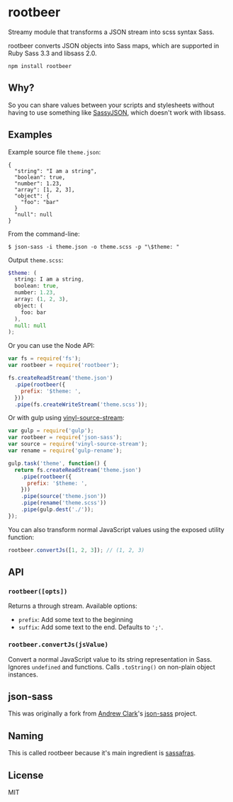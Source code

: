 # rootbeer

Streamy module that transforms a JSON stream into scss syntax Sass.

rootbeer converts JSON objects into Sass maps, which are supported in Ruby Sass 3.3 and libsass 2.0.

```
npm install rootbeer
```

## Why?

So you can share values between your scripts and stylesheets without having to use something like [SassyJSON](https://github.com/HugoGiraudel/SassyJSON), which doesn't work with libsass.

## Examples

Example source file `theme.json`:
```
{
  "string": "I am a string",
  "boolean": true,
  "number": 1.23,
  "array": [1, 2, 3],
  "object": {
    "foo": "bar"
  }
  "null": null
}

```

From the command-line:

```
$ json-sass -i theme.json -o theme.scss -p "\$theme: "
```

Output `theme.scss`:

```scss
$theme: (
  string: I am a string,
  boolean: true,
  number: 1.23,
  array: (1, 2, 3),
  object: (
    foo: bar
  ),
  null: null
);
```

Or you can use the Node API:

``` javascript
var fs = require('fs');
var rootbeer = require('rootbeer');

fs.createReadStream('theme.json')
  .pipe(rootbeer({
    prefix: '$theme: ',
  }))
  .pipe(fs.createWriteStream('theme.scss'));
```

Or with gulp using [vinyl-source-stream](https://github.com/hughsk/vinyl-source-stream):

```javascript
var gulp = require('gulp');
var rootbeer = require('json-sass');
var source = require('vinyl-source-stream');
var rename = require('gulp-rename');

gulp.task('theme', function() {
  return fs.createReadStream('theme.json')
    .pipe(rootbeer({
      prefix: '$theme: ',
    }))
    .pipe(source('theme.json'))
    .pipe(rename('theme.scss'))
    .pipe(gulp.dest('./'));
});
```

You can also transform normal JavaScript values using the exposed utility function:

```javascript
rootbeer.convertJs([1, 2, 3]); // (1, 2, 3)
```

## API

### `rootbeer([opts])`

Returns a through stream. Available options:

- `prefix`: Add some text to the beginning
- `suffix`: Add some text to the end. Defaults to `';'`.

### `rootbeer.convertJs(jsValue)`

Convert a normal JavaScript value to its string representation in Sass. Ignores `undefined` and functions. Calls `.toString()` on non-plain object instances.

## json-sass
This was originally a fork from [Andrew Clark](http://twitter.com/acdlite)'s [json-sass](https://github.com/acdlite/json-sass/) project.

## Naming
This is called rootbeer because it's main ingredient is [sassafras](https://en.wikipedia.org/wiki/Sassafras#Culinary_uses_of_sassafras).

## License

MIT
